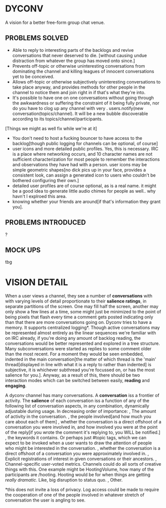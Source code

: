DYCONV
======
A vision for a better free-form group chat venue.

PROBLEMS SOLVED
---------------
* Able to reply to interesting parts of the backlogs and revive conversations that never deserved to die. [without causing undue distraction from whatever the group has moved onto since.]
* Prevents off-topic or otherwise uninteresting conversations from dominating the channel and killing leagues of innocent conversations yet to be conceived.
* Allows off-topic or otherwise subjectively uninteresting conversations to take place anyway, and provides methods for other people in the channel to notice them and join right in if that's what they're into.
* It's possible to have one on one conversations without going through the awkwardness or suffering the constraint of it being fully private, nor do you have to clog up any channel with very . users.notify(new conversation(topics/channel). It will be a new bubble discoverable according to its topics/channel/participants.

[Things we might as well fix while we're at it]
* You don't need to host a fucking bouncer to have access to the backlog[though public logging for channels can be optional, of course]
* user icons and more detailed public profiles. Yes, this is necessary. IRC is a place where networking occurs, and 10 character names are not sufficient characterization for most people to remember the interactions and observations they have had with a person.
user icons may be simple geometric shapes[no dick pics up in your face, provides a consistent look, can assign a generated icon to users who couldn't be bothered configuring their own.]
* detailed user profiles are of course optional, as is a real name.
it might be a good idea to generate little audio chimes for people as well.. why havn't I explroed this area.
* knowing whether your friends are around[if that's information they grant you].


PROBLEMS INTRODUCED
-------------------
?

MOCK UPS
--------
tbg

VISION DETAIL
=============

When a user views a channel, they see a number of **conversations** with with varying levels of detail proportionate to their **salience ratings**, in separate partitions of the screen. One may fill half the screen, another may only show a few lines at a time, some might just be minimized to the point of being pixels that flash every time a comment gets posted indicating only than that there are more conversations going on.
Dyconv tries to have a memory. It supports centralized logging*. Though active conversations may be represented almost entirely as the linear sequences we're familiar with on IRC already, if you're doing any amount of backlog reading, the conversations would be better represented and explored in a tree structure. Many subconversations were started as replies to some comment older than the most recent. For a moment they would be seen embedded, indented in the main conversation[the matter of which thread is the 'main' thread[displayed in line with what it is a reply to rather than indented] is subjective, it is whichever subthread you're focussed on, or has the most salience for you.].
Anyway, as a result of this, there should be two interaction modes which can be switched between easily, **reading** and **engaging**.

A dyconv channel has many conversations. A **conversation** iss a frontier of activity. The **salience** of each conversation iss a function of any of the following list of conversation aspects, in any combination, dynamically adjustable during usage.
In decreasing order of importance:
, The amount of activity in the conversation.
, the people involved[and how much you care about each of them]
, whether the conversation is a direct offshoot of a conversation you were involved in, and how involved you were at the point of the reply[if you wrote the comment it's replying to, you WILL be notified.]
, the keywords it contains. Or perhaps just #topic tags, which we can expect to be invoked when a user wants to draw the attention of people who might be interested in the conversation.
, whether the conversation is a direct offshoot of a conversation you were approximately involved in.
, Explicit registrations of interest in given conversations or their ancestors.
, Channel-specific user-voted metrics. Channels could do all sorts of creative things with this. One example might be HootingVolume, how many of the participants are /hooting. Hooting would be for when things are getting  _really_ _dramatic_. Like, big disruption to status quo.
, Other.

*this does not invite a loss of privacy. Log access could be made to require the cooperation of one of the people involved in whatever stretch of conversation the user is angling to see.
